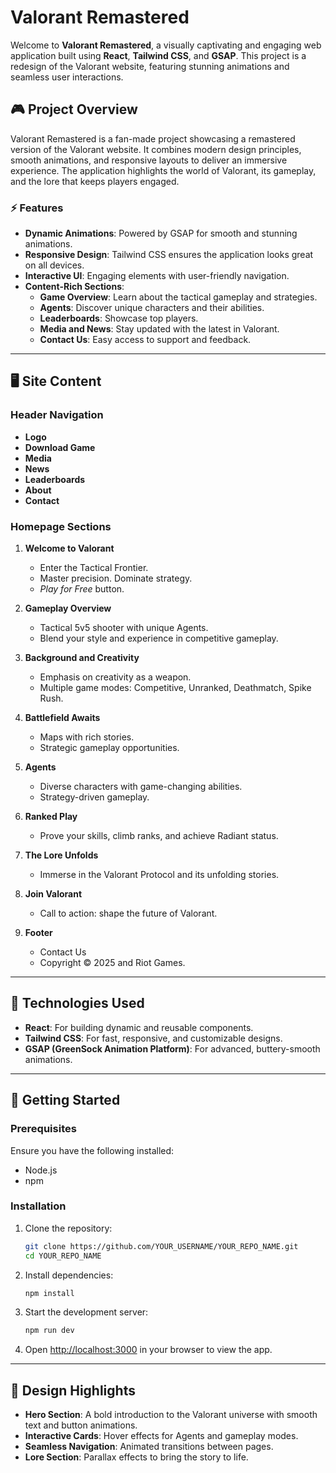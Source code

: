 # Valorant Remastered

Welcome to **Valorant Remastered**, a visually captivating and engaging web application built using **React**, **Tailwind CSS**, and **GSAP**. This project is a redesign of the Valorant website, featuring stunning animations and seamless user interactions.

## 🎮 Project Overview

Valorant Remastered is a fan-made project showcasing a remastered version of the Valorant website. It combines modern design principles, smooth animations, and responsive layouts to deliver an immersive experience. The application highlights the world of Valorant, its gameplay, and the lore that keeps players engaged.

### ⚡ Features

- **Dynamic Animations**: Powered by GSAP for smooth and stunning animations.
- **Responsive Design**: Tailwind CSS ensures the application looks great on all devices.
- **Interactive UI**: Engaging elements with user-friendly navigation.
- **Content-Rich Sections**:
  - **Game Overview**: Learn about the tactical gameplay and strategies.
  - **Agents**: Discover unique characters and their abilities.
  - **Leaderboards**: Showcase top players.
  - **Media and News**: Stay updated with the latest in Valorant.
  - **Contact Us**: Easy access to support and feedback.

---

## 🖥️ Site Content

### Header Navigation
- **Logo**
- **Download Game**
- **Media**
- **News**
- **Leaderboards**
- **About**
- **Contact**

### Homepage Sections
1. **Welcome to Valorant**
   - Enter the Tactical Frontier.
   - Master precision. Dominate strategy.
   - *Play for Free* button.

2. **Gameplay Overview**
   - Tactical 5v5 shooter with unique Agents.
   - Blend your style and experience in competitive gameplay.

3. **Background and Creativity**
   - Emphasis on creativity as a weapon.
   - Multiple game modes: Competitive, Unranked, Deathmatch, Spike Rush.

4. **Battlefield Awaits**
   - Maps with rich stories.
   - Strategic gameplay opportunities.

5. **Agents**
   - Diverse characters with game-changing abilities.
   - Strategy-driven gameplay.

6. **Ranked Play**
   - Prove your skills, climb ranks, and achieve Radiant status.

7. **The Lore Unfolds**
   - Immerse in the Valorant Protocol and its unfolding stories.

8. **Join Valorant**
   - Call to action: shape the future of Valorant.

9. **Footer**
   - Contact Us
   - Copyright © 2025 and Riot Games.

---

## 🔧 Technologies Used

- **React**: For building dynamic and reusable components.
- **Tailwind CSS**: For fast, responsive, and customizable designs.
- **GSAP (GreenSock Animation Platform)**: For advanced, buttery-smooth animations.

---

## 🚀 Getting Started

### Prerequisites
Ensure you have the following installed:
- Node.js
- npm

### Installation
1. Clone the repository:
   ```bash
   git clone https://github.com/YOUR_USERNAME/YOUR_REPO_NAME.git
   cd YOUR_REPO_NAME
   ```
2. Install dependencies:
   ```bash
   npm install
   ```
3. Start the development server:
   ```bash
   npm run dev
   ```
4. Open [http://localhost:3000](http://localhost:5173) in your browser to view the app.

---



## 🎨 Design Highlights

- **Hero Section**: A bold introduction to the Valorant universe with smooth text and button animations.
- **Interactive Cards**: Hover effects for Agents and gameplay modes.
- **Seamless Navigation**: Animated transitions between pages.
- **Lore Section**: Parallax effects to bring the story to life.
